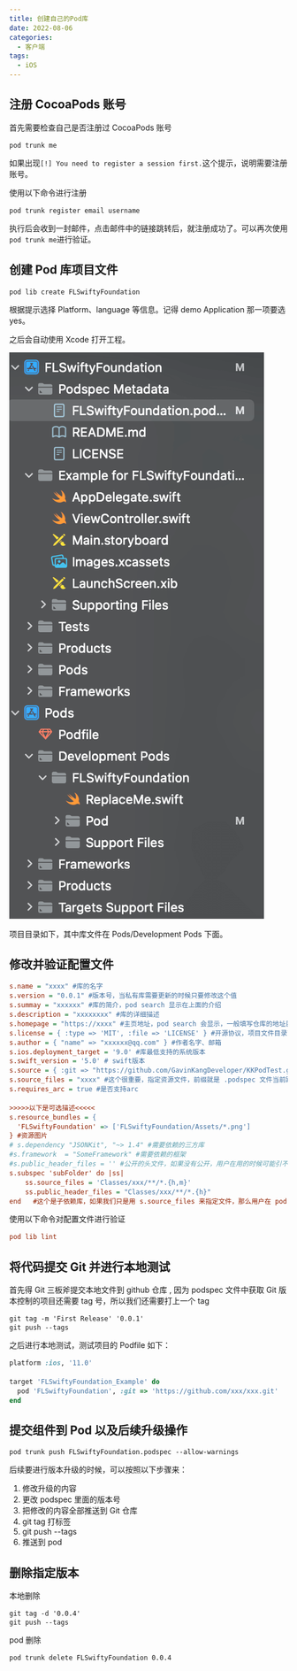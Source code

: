 ```yaml
---
title: 创建自己的Pod库
date: 2022-08-06
categories:
  - 客户端
tags:
  - iOS
---
```


## 注册 CocoaPods 账号

首先需要检查自己是否注册过 CocoaPods 账号

```shell
pod trunk me
```

如果出现`[!] You need to register a session first.`这个提示，说明需要注册账号。

使用以下命令进行注册

```shell
pod trunk register email username
```

执行后会收到一封邮件，点击邮件中的链接跳转后，就注册成功了。可以再次使用`pod trunk me`进行验证。

## 创建 Pod 库项目文件

```shell
pod lib create FLSwiftyFoundation
```

根据提示选择 Platform、language 等信息。记得 demo Application 那一项要选 yes。

之后会自动使用 Xcode 打开工程。

![pod_project](./images/pod_project.png)

项目目录如下，其中库文件在 Pods/Development Pods 下面。

## 修改并验证配置文件

```ini
s.name = "xxxx" #库的名字
s.version = "0.0.1" #版本号，当私有库需要更新的时候只要修改这个值
s.summay = "xxxxxx" #库的简介，pod search 显示在上面的介绍
s.description = "xxxxxxxx" #库的详细描述
s.homepage = "https://xxxx" #主页地址，pod search 会显示，一般填写仓库的地址就行了
s.license = { :type => 'MIT', :file => 'LICENSE' } #开源协议，项目文件目录下需要有一个MIT开源协议文件，创建的时候默认就创建了这个，具体内容可以打开 LICENSE 查看
s.author = { "name" => "xxxxxx@qq.com" } #作者名字、邮箱
s.ios.deployment_target = '9.0' #库最低支持的系统版本
s.swift_version = '5.0' # swift版本
s.source = { :git => "https://github.com/GavinKangDeveloper/KKPodTest.git", :tag => "#{s.version}" } #资源地址，pod install 的时候会根据这个地址去下载你的想要库，以及下载的版本，必须要跟s.version一致。
s.source_files = "xxxx" #这个很重要，指定资源文件，前缀就是 .podspec 文件当前路径，只用写之后的路径，如 Classes/* 是指 Classes 文件夹下的所有文件，但不包括子文件夹里面的文件、Classes/**/* 是指包含所有 Classes 文件夹下的文件，包括子文件、Classes/**/*.{h,m} 是指包含所有 Classes 文件夹下的后缀为 .h 和 .m 的文件，也可以指定文件。
s.requires_arc = true #是否支持arc

>>>>>以下是可选描述<<<<<
s.resource_bundles = {
  'FLSwiftyFoundation' => ['FLSwiftyFoundation/Assets/*.png']
} #资源图片
# s.dependency "JSONKit", "~> 1.4" #需要依赖的三方库
#s.framework  = "SomeFramework" #需要依赖的框架
#s.public_header_files = '' #公开的头文件，如果没有公开，用户在用的时候可能引不到响应的头文件
s.subspec 'subFolder' do |ss|
    ss.source_files = 'Classes/xxx/**/*.{h,m}'
    ss.public_header_files = "Classes/xxx/**/*.{h}"
end   #这个是子依赖库，如果我们只是用 s.source_files 来指定文件，那么用户在 pod 下来之后所有的文件都在同一个目录下，没有子文件夹，如果想要分类，用 s.subspec，每一个 subspec 可以分一个子文件夹，但是记得一定要将 .h 文件通过 ss.public_header_files 公开，不然有可能会找不到头文件。
```

使用以下命令对配置文件进行验证

```ini
pod lib lint
```

## 将代码提交 Git 并进行本地测试

首先得 Git 三板斧提交本地文件到 github 仓库 , 因为 podspec 文件中获取 Git 版本控制的项目还需要 tag 号，所以我们还需要打上一个 tag

```shell
git tag -m 'First Release' '0.0.1'
git push --tags
```

之后进行本地测试，测试项目的 Podfile 如下：

```ruby
platform :ios, '11.0'

target 'FLSwiftyFoundation_Example' do
  pod 'FLSwiftyFoundation', :git => 'https://github.com/xxx/xxx.git'
end
```

## 提交组件到 Pod 以及后续升级操作

```shell
pod trunk push FLSwiftyFoundation.podspec --allow-warnings
```

后续要进行版本升级的时候，可以按照以下步骤来：

1. 修改升级的内容
2. 更改 podspec 里面的版本号
3. 把修改的内容全部推送到 Git 仓库
4. git tag 打标签
5. git push --tags
6. 推送到 pod

## 删除指定版本

本地删除

```shell
git tag -d '0.0.4'
git push --tags
```

pod 删除

```shell
pod trunk delete FLSwiftyFoundation 0.0.4
```
